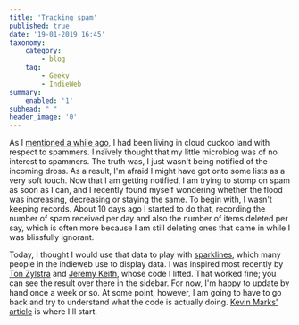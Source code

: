 ```yaml
---
title: 'Tracking spam'
published: true
date: '19-01-2019 16:45'
taxonomy:
    category:
        - blog
    tag:
        - Geeky
        - IndieWeb
summary:
    enabled: '1'
subhead: " "
header_image: '0'
---
```


As I [mentioned a while ago](http://localhost:8888/grav-admin/blog/a-pox-on-spammers), I had been living in cloud cuckoo land with respect to spammers. I naïvely thought that my little microblog was of no interest to spammers. The truth was, I just wasn't being notified of the incoming dross. As a result, I'm afraid I might have got onto some lists as a very soft touch. Now that I am getting notified, I am trying to stomp on spam as soon as I can, and I recently found myself wondering whether the flood was increasing, decreasing or staying the same. To begin with, I wasn't keeping records. About 10 days ago I started to do that, recording the number of spam received per day and also the number of items deleted per say, which is often more because I am still deleting ones that came in while I was blissfully ignorant.

Today, I thought I would use that data to play with [sparklines](https://indieweb.org/sparkline), which many people in the indieweb use to display data. I was inspired most recently by <a class="u-in-reply-to" href="https://www.zylstra.org/blog/2019/01/svg-sparklines/" >Ton Zylstra</a > and <a class="u-in-reply-to" href="https://adactio.com/journal/10531" >Jeremy Keith</a >, whose code I lifted. That worked fine; you can see the result over there in the sidebar. For now, I'm happy to update by hand once a week or so. At some point, however, I am going to have to go back and try to understand what the code is actually doing. <a class="u-in-reply-to" href="http://www.kevinmarks.com/svgsparklines.html" >Kevin Marks' article</a > is where I'll start.
